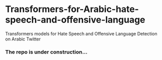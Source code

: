 # Transformers-for-Arabic-hate-speech-and-offensive-language
Transformers models for Hate Speech and Offensive Language Detection on Arabic Twitter

### The repo is under construction...
